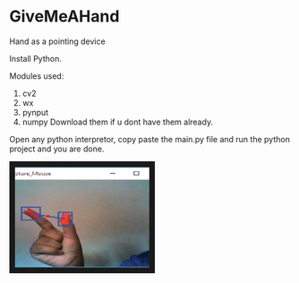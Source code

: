 # GiveMeAHand
Hand as a pointing device

Install Python.

Modules used:
   1. cv2
   2. wx
   3. pynput
   4. numpy
         Download them if u dont have them already.
         
         
 Open any python interpretor, copy paste the main.py file and run the python project
 and you are done.
         

 
 <a href=" https://www.youtube.com/watch?v=qSUOTEljs_Y&ab_channel=KreativeKorner" target="_blank"><img src="https://github.com/akill-coder/Give_Me_A_Hand/blob/main/Mouse-Movement-Open-Gesture_Q320.jpg" 
alt="IMAGE ALT TEXT HERE" width="240" height="180" border="10" /></a>
  
